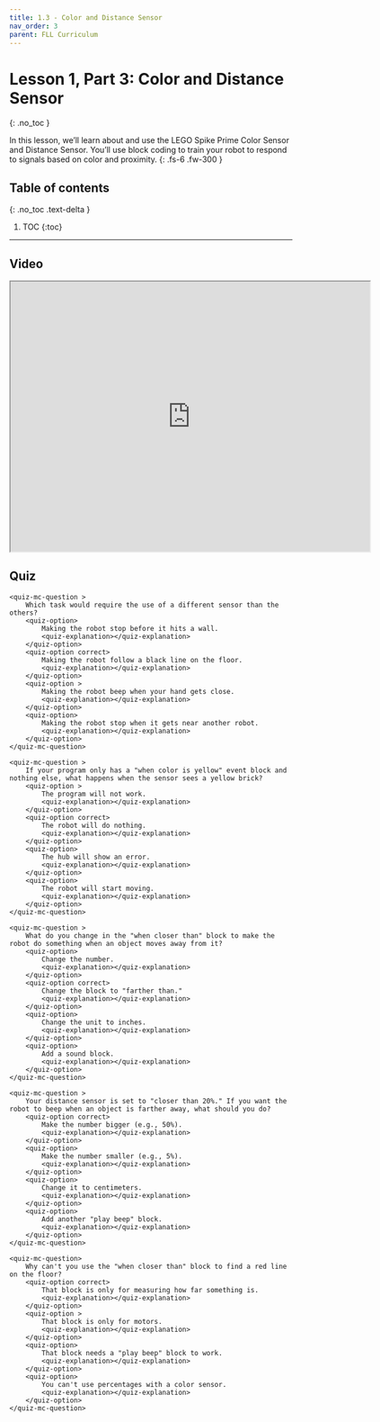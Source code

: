 ```yaml
---
title: 1.3 - Color and Distance Sensor
nav_order: 3
parent: FLL Curriculum
---
```


# Lesson 1, Part 3: Color and Distance Sensor
{: .no_toc }

In this lesson, we’ll learn about and use the LEGO Spike Prime Color Sensor and Distance Sensor. You’ll use block coding to train your robot to respond to signals based on color and proximity.
{: .fs-6 .fw-300 }

## Table of contents
{: .no_toc .text-delta }

1. TOC
{:toc}

---

## Video
<iframe src="https://drive.google.com/file/d/1GnpQbEHs02B20wqSqYxvopoPqhav8D5N/preview" width="640" height="480" allow="autoplay"></iframe>

## Quiz
<content-quiz>

    <quiz-mc-question >
        Which task would require the use of a different sensor than the others?
        <quiz-option>
            Making the robot stop before it hits a wall.
            <quiz-explanation></quiz-explanation>
        </quiz-option>
        <quiz-option correct>
            Making the robot follow a black line on the floor.
            <quiz-explanation></quiz-explanation>
        </quiz-option>
        <quiz-option >
            Making the robot beep when your hand gets close.
            <quiz-explanation></quiz-explanation>
        </quiz-option>
        <quiz-option>
            Making the robot stop when it gets near another robot.
            <quiz-explanation></quiz-explanation>
        </quiz-option>
    </quiz-mc-question>

    <quiz-mc-question >
        If your program only has a "when color is yellow" event block and nothing else, what happens when the sensor sees a yellow brick?
        <quiz-option >
            The program will not work.
            <quiz-explanation></quiz-explanation>
        </quiz-option>
        <quiz-option correct>
            The robot will do nothing.
            <quiz-explanation></quiz-explanation>
        </quiz-option>
        <quiz-option>
            The hub will show an error.
            <quiz-explanation></quiz-explanation>
        </quiz-option>
        <quiz-option>
            The robot will start moving.
            <quiz-explanation></quiz-explanation>
        </quiz-option>
    </quiz-mc-question>

    <quiz-mc-question >
        What do you change in the "when closer than" block to make the robot do something when an object moves away from it?
        <quiz-option>
            Change the number.
            <quiz-explanation></quiz-explanation>
        </quiz-option>
        <quiz-option correct>
            Change the block to "farther than."
            <quiz-explanation></quiz-explanation>
        </quiz-option>
        <quiz-option>
            Change the unit to inches.
            <quiz-explanation></quiz-explanation>
        </quiz-option>
        <quiz-option>
            Add a sound block.
            <quiz-explanation></quiz-explanation>
        </quiz-option>
    </quiz-mc-question>

    <quiz-mc-question >
        Your distance sensor is set to "closer than 20%." If you want the robot to beep when an object is farther away, what should you do?
        <quiz-option correct>
            Make the number bigger (e.g., 50%).
            <quiz-explanation></quiz-explanation>
        </quiz-option>
        <quiz-option>
            Make the number smaller (e.g., 5%).
            <quiz-explanation></quiz-explanation>
        </quiz-option>
        <quiz-option>
            Change it to centimeters.
            <quiz-explanation></quiz-explanation>
        </quiz-option>
        <quiz-option>
            Add another "play beep" block.
            <quiz-explanation></quiz-explanation>
        </quiz-option>
    </quiz-mc-question>

    <quiz-mc-question>
        Why can't you use the "when closer than" block to find a red line on the floor?
        <quiz-option correct>
            That block is only for measuring how far something is.
            <quiz-explanation></quiz-explanation>
        </quiz-option>
        <quiz-option >
            That block is only for motors.
            <quiz-explanation></quiz-explanation>
        </quiz-option>
        <quiz-option>
            That block needs a "play beep" block to work.
            <quiz-explanation></quiz-explanation>
        </quiz-option>
        <quiz-option>
            You can't use percentages with a color sensor.
            <quiz-explanation></quiz-explanation>
        </quiz-option>
    </quiz-mc-question>
</content-quiz>